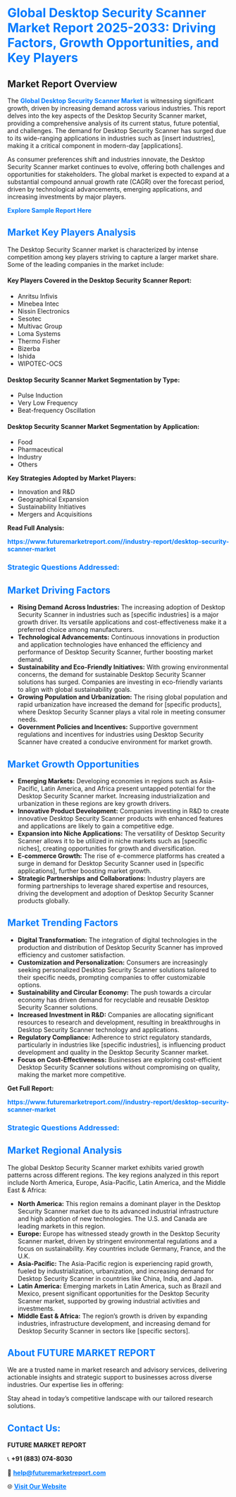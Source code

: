 <h1 style="color: #007BFF;">Global Desktop Security Scanner Market Report 2025-2033: Driving Factors, Growth Opportunities, and Key Players</h1>

<section id="overview">
<h2>Market Report Overview</h2>
<p>The <a href="https://www.futuremarketreport.com//industry-report/desktop-security-scanner-market" style="color: #007BFF; text-decoration: none;"><strong>Global Desktop Security Scanner Market</strong></a> is witnessing significant growth, driven by increasing demand across various industries. This report delves into the key aspects of the Desktop Security Scanner market, providing a comprehensive analysis of its current status, future potential, and challenges. The demand for Desktop Security Scanner has surged due to its wide-ranging applications in industries such as [insert industries], making it a critical component in modern-day [applications].</p>
<p>As consumer preferences shift and industries innovate, the Desktop Security Scanner market continues to evolve, offering both challenges and opportunities for stakeholders. The global market is expected to expand at a substantial compound annual growth rate (CAGR) over the forecast period, driven by technological advancements, emerging applications, and increasing investments by major players.</p>
</section>

<section id="overview">
<p><a href="https://www.futuremarketreport.com//request-sample/reportId=45512" style="color: #007BFF; text-decoration: none;"><strong>Explore Sample Report Here</strong></a></p>
</section>

<section id="key-players">
<h2 style="color: #007BFF;">Market Key Players Analysis</h2>
<p>The Desktop Security Scanner market is characterized by intense competition among key players striving to capture a larger market share. Some of the leading companies in the market include:</p>
<h4>Key Players Covered in the Desktop Security Scanner Report:</h4>
<ul><li>Anritsu Infivis</li><li>Minebea Intec</li><li>Nissin Electronics</li><li>Sesotec</li><li>Multivac Group</li><li>Loma Systems</li><li>Thermo Fisher</li><li>Bizerba</li><li>Ishida</li><li>WIPOTEC-OCS</li></ul>
<h4>Desktop Security Scanner Market Segmentation by Type:</h4>
<ul><li>Pulse Induction</li><li>Very Low Frequency</li><li>Beat-frequency Oscillation</li></ul>

<h4>Desktop Security Scanner Market Segmentation by Application:</h4>
<ul><li>Food</li><li>Pharmaceutical</li><li>Industry</li><li>Others</li></ul>
<p><strong>Key Strategies Adopted by Market Players:</strong></p>
<ul>
<li>Innovation and R&D</li>
<li>Geographical Expansion</li>
<li>Sustainability Initiatives</li>
<li>Mergers and Acquisitions</li>
</ul>
</section>

<section>
<p><strong>Read Full Analysis: </strong></p><a href="https://www.futuremarketreport.com//industry-report/desktop-security-scanner-market" style="color: #007BFF; text-decoration: none;"><strong>https://www.futuremarketreport.com//industry-report/desktop-security-scanner-market</strong></a>
<h3 style="color: #007BFF;">Strategic Questions Addressed:</h3>
</section>

<section id="driving-factors">
<h2 style="color: #007BFF;">Market Driving Factors</h2>
<ul>
<li><strong>Rising Demand Across Industries:</strong> The increasing adoption of Desktop Security Scanner in industries such as [specific industries] is a major growth driver. Its versatile applications and cost-effectiveness make it a preferred choice among manufacturers.</li>
<li><strong>Technological Advancements:</strong> Continuous innovations in production and application technologies have enhanced the efficiency and performance of Desktop Security Scanner, further boosting market demand.</li>
<li><strong>Sustainability and Eco-Friendly Initiatives:</strong> With growing environmental concerns, the demand for sustainable Desktop Security Scanner solutions has surged. Companies are investing in eco-friendly variants to align with global sustainability goals.</li>
<li><strong>Growing Population and Urbanization:</strong> The rising global population and rapid urbanization have increased the demand for [specific products], where Desktop Security Scanner plays a vital role in meeting consumer needs.</li>
<li><strong>Government Policies and Incentives:</strong> Supportive government regulations and incentives for industries using Desktop Security Scanner have created a conducive environment for market growth.</li>
</ul>
</section>

<section id="growth-opportunities">
<h2 style="color: #007BFF;">Market Growth Opportunities</h2>
<ul>
<li><strong>Emerging Markets:</strong> Developing economies in regions such as Asia-Pacific, Latin America, and Africa present untapped potential for the Desktop Security Scanner market. Increasing industrialization and urbanization in these regions are key growth drivers.</li>
<li><strong>Innovative Product Development:</strong> Companies investing in R&D to create innovative Desktop Security Scanner products with enhanced features and applications are likely to gain a competitive edge.</li>
<li><strong>Expansion into Niche Applications:</strong> The versatility of Desktop Security Scanner allows it to be utilized in niche markets such as [specific niches], creating opportunities for growth and diversification.</li>
<li><strong>E-commerce Growth:</strong> The rise of e-commerce platforms has created a surge in demand for Desktop Security Scanner used in [specific applications], further boosting market growth.</li>
<li><strong>Strategic Partnerships and Collaborations:</strong> Industry players are forming partnerships to leverage shared expertise and resources, driving the development and adoption of Desktop Security Scanner products globally.</li>
</ul>
</section>

<section id="trending-factors">
<h2 style="color: #007BFF;">Market Trending Factors</h2>
<ul>
<li><strong>Digital Transformation:</strong> The integration of digital technologies in the production and distribution of Desktop Security Scanner has improved efficiency and customer satisfaction.</li>
<li><strong>Customization and Personalization:</strong> Consumers are increasingly seeking personalized Desktop Security Scanner solutions tailored to their specific needs, prompting companies to offer customizable options.</li>
<li><strong>Sustainability and Circular Economy:</strong> The push towards a circular economy has driven demand for recyclable and reusable Desktop Security Scanner solutions.</li>
<li><strong>Increased Investment in R&D:</strong> Companies are allocating significant resources to research and development, resulting in breakthroughs in Desktop Security Scanner technology and applications.</li>
<li><strong>Regulatory Compliance:</strong> Adherence to strict regulatory standards, particularly in industries like [specific industries], is influencing product development and quality in the Desktop Security Scanner market.</li>
<li><strong>Focus on Cost-Effectiveness:</strong> Businesses are exploring cost-efficient Desktop Security Scanner solutions without compromising on quality, making the market more competitive.</li>
</ul>
</section>

<section>
<p><strong>Get Full Report: </strong></p><a href="https://www.futuremarketreport.com//industry-report/desktop-security-scanner-market" style="color: #007BFF; text-decoration: none;"><strong>https://www.futuremarketreport.com//industry-report/desktop-security-scanner-market</strong></a>
<h3 style="color: #007BFF;">Strategic Questions Addressed:</h3>
</section>


<section id="regional-analysis">
<h2 style="color: #007BFF;">Market Regional Analysis</h2>
<p>The global Desktop Security Scanner market exhibits varied growth patterns across different regions. The key regions analyzed in this report include North America, Europe, Asia-Pacific, Latin America, and the Middle East & Africa:</p>
<ul>
<li><strong>North America:</strong> This region remains a dominant player in the Desktop Security Scanner market due to its advanced industrial infrastructure and high adoption of new technologies. The U.S. and Canada are leading markets in this region.</li>
<li><strong>Europe:</strong> Europe has witnessed steady growth in the Desktop Security Scanner market, driven by stringent environmental regulations and a focus on sustainability. Key countries include Germany, France, and the U.K.</li>
<li><strong>Asia-Pacific:</strong> The Asia-Pacific region is experiencing rapid growth, fueled by industrialization, urbanization, and increasing demand for Desktop Security Scanner in countries like China, India, and Japan.</li>
<li><strong>Latin America:</strong> Emerging markets in Latin America, such as Brazil and Mexico, present significant opportunities for the Desktop Security Scanner market, supported by growing industrial activities and investments.</li>
<li><strong>Middle East & Africa:</strong> The region’s growth is driven by expanding industries, infrastructure development, and increasing demand for Desktop Security Scanner in sectors like [specific sectors].</li>
</ul>
</section>

<footer>
<h2 style="color: #007BFF;">About FUTURE MARKET REPORT</h2>
<p>We are a trusted name in market research and advisory services, delivering actionable insights and strategic support to businesses across diverse industries. Our expertise lies in offering:</p>

<p>Stay ahead in today’s competitive landscape with our tailored research solutions.</p>

<h2 style="color: #007BFF;">Contact Us:</h2>
<p><strong>FUTURE MARKET REPORT</strong></p>
<p>📞 <strong>+91 (883) 074-8030</strong></p>
<p>📧 <strong><a href="mailto:help@futuremarketreport.com" style="color: #007BFF;">help@futuremarketreport.com</a></strong></p>
<p>🌐 <strong><a href="https://www.futuremarketreport.com/" style="color: #007BFF;">Visit Our Website</a></strong></p>
</footer>